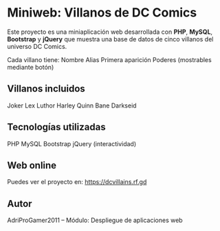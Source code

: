 # Miniweb: Villanos de DC Comics

Este proyecto es una miniaplicación web desarrollada con **PHP**, **MySQL**, **Bootstrap** y **jQuery** que muestra una base de datos de cinco villanos del universo DC Comics.

Cada villano tiene:
Nombre
Alias
Primera aparición
Poderes (mostrables mediante botón)

## Villanos incluidos
Joker
Lex Luthor
Harley Quinn
Bane
Darkseid

## Tecnologías utilizadas
PHP 
MySQL 
Bootstrap 
jQuery (interactividad)

##  Web online
Puedes ver el proyecto en:
https://dcvillains.rf.gd

## Autor
AdriProGamer2011 – Módulo: Despliegue de aplicaciones web
